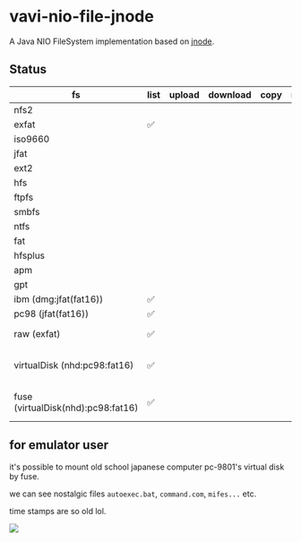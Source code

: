 # vavi-nio-file-jnode

A Java NIO FileSystem implementation based on [jnode](https://github.com/jnode/jnode).

## Status

| fs       | list | upload | download | copy | move | rm | mkdir | cache | watch | comment |
|----------|------|--------|----------|------|------|----|-------|-------|-------|---------|
| nfs2     |            |     |        |    |   |  |    |    |       | 
| exfat                 | ✅  |     |        |    |   |  |    |    |       | 
| iso9660  |            |     |        |    |   |  |    |    |       | 
| jfat     |            |     |        |    |   |  |    |    |       | 
| ext2     |            |     |        |    |   |  |    |    |       | 
| hfs      |            |     |        |    |   |  |    |    |       | 
| ftpfs    |            |     |        |    |   |  |    |    |       | 
| smbfs    |            |     |        |    |   |  |    |    |       | 
| ntfs     |            |     |        |    |   |  |    |    |       | 
| fat      |            |     |        |    |   |  |    |    |       | 
| hfsplus  |            |     |        |    |   |  |    |    |       | 
| apm      |            |     |        |    |   |  |    |    |       | partition
| gpt      |            |     |        |    |   |  |    |    |       | partition
| ibm (dmg:jfat(fat16)) | ✅ |     |        |    |   |  |    |    |       | partition
| pc98 (jfat(fat16))    | ✅ |     |        |    |   |  |    |    |       | partition
| raw (exfat)           | ✅ |     |        |    |   |  |    |    |       | virtual partition
| virtualDisk (nhd:pc98:fat16) | ✅ |     |        |    |   |  |    |    |       | [virtual disk](vavi-nio-file-emu), partition
| fuse (virtualDisk(nhd):pc98:fat16) | ✅ |     |        |    |   |  |    |    |       | [fuse](vavi-net-fuse), virtualDisk, partition


## for emulator user

it's possible to mount old school japanese computer pc-9801's virtual disk by fuse.

we can see nostalgic files `autoexec.bat`, `command.com`, `mifes...` etc.

time stamps are so old lol.

![](https://lh3.googleusercontent.com/pw/AM-JKLVzJc46TaLOLtacSQdNJF-11XE6gw1eBN-57aIazw22VK1HHsPIoXNO3cVjHWnnEq36bjJxFBiRP3ipe57fXTfpITi8-FybMbTvpHXR-X2ZzQ2MI-HirwnI1PCyhpL6pUb8SDbCRBOyzr_sHRUKMxZB=w1024-h981-no?authuser=0)